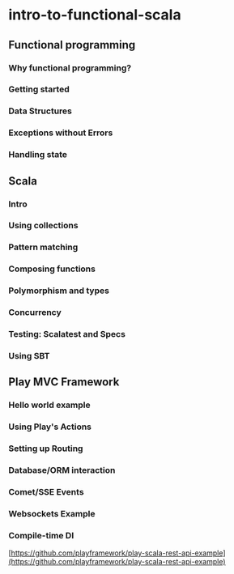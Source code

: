 # intro-to-functional-scala

## Functional programming

### Why functional programming?

### Getting started

### Data Structures

### Exceptions without Errors

### Handling state

## Scala

### Intro

### Using collections

### Pattern matching

### Composing functions

### Polymorphism and types

### Concurrency

### Testing: Scalatest and Specs

### Using SBT

## Play MVC Framework

### Hello world example

### Using Play's Actions

### Setting up Routing

### Database/ORM interaction

### Comet/SSE Events

### Websockets Example

### Compile-time DI

[https://github.com/playframework/play-scala-rest-api-example](https://github.com/playframework/play-scala-rest-api-example)
